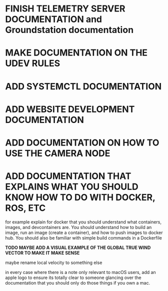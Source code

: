 # **FINISH TELEMETRY SERVER DOCUMENTATION and Groundstation documentation**

# **MAKE DOCUMENTATION ON THE UDEV RULES**

# **ADD SYSTEMCTL DOCUMENTATION**

# **ADD WEBSITE DEVELOPMENT DOCUMENTATION**

# **ADD DOCUMENTATION ON HOW TO USE THE CAMERA NODE**

# **ADD DOCUMENTATION THAT EXPLAINS WHAT YOU SHOULD KNOW HOW TO DO WITH DOCKER, ROS, ETC**
for example explain for docker that you should understand what containers, images, and devcontainers are. You should understand how to build an image, run an image (create a container), and how to push images to docker hub. You should also be familiar with simple build commands in a Dockerfile


**TODO MAYBE ADD A VISUAL EXAMPLE OF THE GLOBAL TRUE WIND VECTOR TO MAKE IT MAKE SENSE**

maybe rename local velocity to something else

in every case where there is a note only relevant to macOS users, add an apple logo to ensure its totally clear to someone glancing over the documentation that you should only do those things if you own a mac.